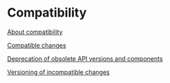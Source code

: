 # Compatibility

[<!--INCLUDE-->About compatibility](../../global/compatibility/about-compatibility.md)

[<!--INCLUDE-->Compatible changes](../../global/compatibility/compatible-changes/README.md)

[<!--INCLUDE-->Deprecation of obsolete API versions and components](../../global/compatibility/deprecation/README.md)

[<!--INCLUDE-->Versioning of incompatible changes](./versioning/README.md)
